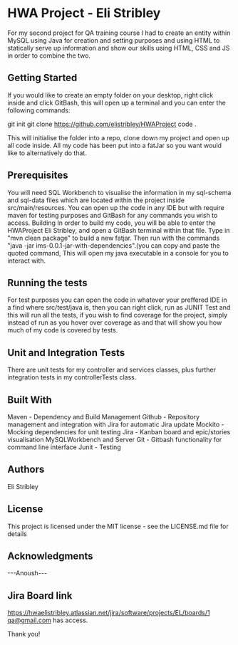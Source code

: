 # HWA Project  - Eli Stribley

For my second project for QA training course I had to create an entity within MySQL using Java for creation and setting purposes and using HTML to statically serve up information and show our skills using HTML, CSS and JS in order to combine the two.

## Getting Started
If you would like to create an empty folder on your desktop, right click inside and click GitBash, this will open up a terminal and you can enter the following commands:

git init
git clone https://github.com/elistribley/HWAProject
code .

This will initialise the folder into a repo, clone down my project and open up all code inside. All my code has been put into a fatJar so you want would like to alternatively do that.

## Prerequisites
You will need SQL Workbench to visualise the information in my sql-schema and sql-data files which are located within the project inside src/main/resources. You can open up the code in any IDE but with require maven for testing purposes and GitBash for any commands you wish to access.
Building
In order to build my code, you will be able to enter the HWAProject Eli Stribley, and open a GitBash terminal within that file. Type in "mvn clean package" to build a new fatjar. Then run with the commands "java -jar ims-0.0.1-jar-with-dependencies".(you can copy and paste the quoted command, This will open my java executable in a console for you to interact with. 

## Running the tests
For test purposes you can open the code in whatever your preffered IDE in a find where src/test/java is, then you can right click, run as JUNIT Test and this will run all the tests, if you wish to find coverage for the project, simply instead of run as you hover over coverage as and that will show you how much of my code is covered by tests.

## Unit and Integration Tests
There are unit tests for my controller and services classes, plus further integration tests in my controllerTests class.

## Built With
Maven - Dependency and Build Management
Github - Repository management and integration with Jira for automatic Jira update
Mockito - Mocking dependencies for unit testing
Jira - Kanban board and epic/stories visualisation
MySQLWorkbench and Server
Git - Gitbash functionality for command line interface
Junit - Testing
## Authors
Eli Stribley
## License
This project is licensed under the MIT license - see the LICENSE.md file for details

## Acknowledgments
---Anoush---

## Jira Board link
https://hwaelistribley.atlassian.net/jira/software/projects/EL/boards/1
qa@gmail.com has access.

Thank you!
